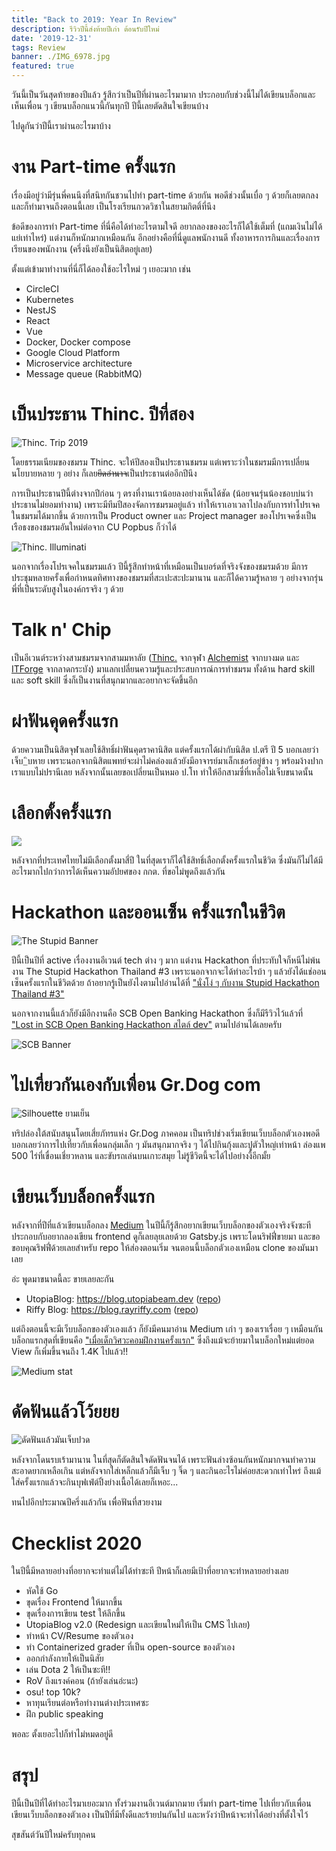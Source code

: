 ```yaml
---
title: "Back to 2019: Year In Review"
description: รีวิวปีนี้ส่งท้ายปีเก่า ต้อนรับปีใหม่
date: '2019-12-31'
tags: Review
banner: ./IMG_6978.jpg
featured: true
---
```


วันนี้เป็นวันสุดท้ายของปีแล้ว รู้สึกว่าเป็นปีที่ผ่านอะไรมามาก ประกอบกับช่วงนี้ไม่ได้เขียนบล็อกและเห็นเพื่อน ๆ เขียนบล็อกแนวนี้กันทุกปี ปีนี้เลยตัดสินใจเขียนบ้าง

ไปดูกันว่าปีนี้เราผ่านอะไรมาบ้าง

# งาน Part-time ครั้งแรก

เรื่องมีอยู่ว่ามีรุ่นพี่คนนึงที่สนิทกันชวนไปทำ part-time ด้วยกัน พอดีช่วงนั้นเบื่อ ๆ ด้วยก็เลยตกลง และก็ทำมาจนถึงตอนนี้เลย เป็นโรงเรียนกวดวิชาในสยามกิตติ์ที่นึง

ข้อดีของการทำ Part-time ที่นี่คือได้ทำอะไรตามใจดี อยากลองของอะไรก็ได้ใช้เต็มที่ (แถมเงินไม่ได้แย่เท่าไหร่) แต่งานก็หนักมากเหมือนกัน อีกอย่างคือที่นี่ดูแลพนักงานดี ทั้งอาหารการกินและเรื่องการเรียนของพนักงาน (ครึ่งนึงยังเป็นนิสิตอยู่เลย)

ตั้งแต่เข้ามาทำงานที่นี่ก็ได้ลองใช้อะไรใหม่ ๆ เยอะมาก เช่น

- CircleCI
- Kubernetes
- NestJS
- React
- Vue
- Docker, Docker compose
- Google Cloud Platform
- Microservice architecture
- Message queue (RabbitMQ)

# เป็นประธาน Thinc. ปีที่สอง

![Thinc. Trip 2019](62367216_2711249095592634_2983030524248850432_o.jpg)

โดยธรรมเนียมของชมรม Thinc. จะให้ปีสองเป็นประธานชมรม แต่เพราะว่าในชมรมมีการเปลี่ยนนโยบายหลาย ๆ อย่าง ก็เลย~~ยึดอำนาจ~~เป็นประธานต่ออีกปีนึง

การเป็นประธานปีนี้ต่างจากปีก่อน ๆ ตรงที่งานเราน้อยลงอย่างเห็นได้ชัด (น้อยจนรุ่นน้องชอบบ่นว่าประธานไม่ยอมทำงาน) เพราะมีทีมปีสองจัดการชมรมอยู่แล้ว ทำให้เราเอาเวลาไปลงกับการทำโปรเจคในชมรมได้มากขึ้น ด้วยการเป็น Product owner และ Project manager ของโปรเจคซึ่งเป็นเรือธงของชมรมอันใหม่ต่อจาก CU Popbus ก็ว่าได้

![Thinc. Illuminati](IMG_20181215_181115016.jpg)

นอกจากเรื่องโปรเจคในชมรมแล้ว ปีนี้รู้สึกทำหน้าที่เหมือนเป็นบอร์ดที่จริงจังของชมรมด้วย มีการประชุมหลายครั้งเพื่อกำหนดทิศทางของชมรมที่สะเปะสะปะมานาน และก็ได้ความรู้หลาย ๆ อย่างจากรุ่นพี่ที่เป็นระดับสูงในองค์กรจริง ๆ ด้วย

# Talk n' Chip

เป็นอีเวนต์ระหว่างสามชมรมจากสามมหาลัย ([Thinc.](https://www.facebook.com/ThailandIncubator/) จากจุฬา [Alchemist](https://www.facebook.com/alchemistitbangmod/) จากบางมด และ [ITForge](https://www.facebook.com/ITForgeClub/) จากลาดกระบัง) มาแลกเปลี่ยนความรู้และประสบการณ์การทำชมรม ทั้งด้าน hard skill และ soft skill ซึ่งก็เป็นงานที่สนุกมากและอยากจะจัดขึ้นอีก

# ผ่าฟันคุดครั้งแรก

ด้วยความเป็นนิสิตจุฬาเลยใช้สิทธิ์ผ่าฟันคุดราคานิสิต แต่ครั้งแรกได้ผ่ากับนิสิต ป.ตรี ปี 5 บอกเลยว่าเจ็บ_ิบหาย เพราะนอกจากนิสิตแพทย์จะผ่าไม่คล่องแล้วยังมีอาจารย์มาเล็กเชอร์อยู่ข้าง ๆ พร้อมง้างปากเราแบบไม่ปรานีเลย หลังจากนั้นเลยขอเปลี่ยนเป็นหมอ ป.โท ทำให้อีกสามซี่ที่เหลือไม่เจ็บขนาดนั้น

# เลือกตั้งครั้งแรก

![](54204345_2101298473257054_5266707838608080896_o.jpg)

หลังจากที่ประเทศไทยไม่มีเลือกตั้งมาสี่ปี ในที่สุดเราก็ได้ใช้สิทธิ์เลือกตั้งครั้งแรกในชีวิต ซึ่งมันก็ไม่ได้มีอะไรมากไปกว่าการได้เห็นความอัปยศของ กกต. ที่ขอไม่พูดถึงแล้วกัน

# Hackathon และออนเซ็น ครั้งแรกในชีวิต

![The Stupid Banner](stupid-banner.jpg)

ปีนี้เป็นปีที่ active เรื่องงานอีเวนต์ tech ต่าง ๆ มาก แต่งาน Hackathon ที่ประทับใจก็หนีไม่พ้นงาน The Stupid Hackathon Thailand #3 เพราะนอกจากจะได้ทำอะไรบ้า ๆ แล้วยังได้แช่ออนเซ็นครั้งแรกในชีวิตด้วย ถ้าอยากรู้เป็นยังไงตามไปอ่านได้ที่ ["นั่งโง่ ๆ กับงาน Stupid Hackathon Thailand #3"](https://blog.utopiabeam.dev/stupid-hackathon-th3/)

นอกจากงานนี้แล้วก็ยังมีอีกงานคือ SCB Open Banking Hackathon ซึ่งก็มีรีวิวไว้แล้วที่ ["Lost in SCB Open Banking Hackathon สไตล์ dev"](https://blog.utopiabeam.dev/scb-hackathon/) ตามไปอ่านได้เลยครับ

![SCB Banner](scb-banner.jpg)

# ไปเที่ยวกันเองกับเพื่อน Gr.Dog com

![Silhouette ยามเย็น](DNL_6792.jpg)

ทริปล่องใต้สนับสนุนโดยเสี่ยภัทรแห่ง Gr.Dog ภาคคอม เป็นทริปช่วงเริ่มเขียนเว็บบล็อกตัวเองพอดี บอกเลยว่าการไปเที่ยวกับเพื่อนกลุ่มเล็ก ๆ มันสนุกมากจริง ๆ ได้ไปกินกุ้งและปูตัวใหญ่เท่าหน้า ล่องแพ 500 ไร่ที่เขื่อนเชี่ยวหลาน และขับรถเล่นบนเกาะสมุย ไม่รู้ชีวิตนี้จะได้ไปอย่างงี้อีกมั้ย

# เขียนเว็บบล็อกครั้งแรก

หลังจากที่ปีที่แล้วเขียนบล็อกลง [Medium](https://medium.com/@utopiabeam) ในปีนี้ก็รู้สึกอยากเขียนเว็บบล็อกของตัวเองจริงจังซะที ประกอบกับอยากลองเขียน frontend ดูก็เลยลุยเลยด้วย Gatsby.js เพราะโดนริฟฟี่ขายมา และขอขอบคุณริฟฟี่ด้วยเลยสำหรับ repo ให้ส่องตอนเริ่ม จนตอนนี้บล็อกตัวเองเหมือน clone ของมันมาเลย

อ่ะ พูดมาขนาดนี้ละ ขายเลยละกัน

- UtopiaBlog: https://blog.utopiabeam.dev ([repo](https://github.com/UtopiaBeam/blog.utopiabeam.dev))
- Riffy Blog: https://blog.rayriffy.com ([repo](https://github.com/rayriffy/rayriffy-blog))

แต่ถึงตอนนี้จะมีเว็บบล็อกของตัวเองแล้ว ก็ยังมีคนมาอ่าน Medium เก่า ๆ ของเราเรื่อย ๆ เหมือนกัน บล็อกแรกสุดที่เขียนคือ ["เมื่อเด็กวิศวะคอมฝึกงานครั้งแรก"](https://blog.utopiabeam.dev/internship-1st-time/) ซึ่งถึงแม้จะย้ายมาในบล็อกใหม่แต่ยอด View ก็เพิ่มขึ้นจนถึง 1.4K ไปแล้ว!!

![Medium stat](medium-stat.png)

# ดัดฟันแล้วโว้ยยย

![ดัดฟันแล้วมันเจ็บปวด](IMG_20191228_144254537.jpg)

หลังจากโดนรบเร้ามานาน ในที่สุดก็ตัดสินใจดัดฟันจนได้ เพราะฟันล่างซ้อนกันหนักมากจนทำความสะอาดยากเหลือเกิน แต่หลังจากใส่เหล็กแล้วก็มีเจ็บ ๆ จิ๊ด ๆ และกินอะไรไม่ค่อยสะดวกเท่าไหร่ ถึงแม้ใส่ครั้งแรกแล้วจะกินบุฟเฟ่ต์ปิ้งย่างเนื้อได้เลยก็เหอะ...

ทนไปอีกประมาณปีครึ่งแล้วกัน เพื่อฟันที่สวยงาม

# Checklist 2020

ในปีนี้มีหลายอย่างที่อยากจะทำแต่ไม่ได้ทำซะที ปีหน้าก็เลยมีเป้าที่อยากจะทำหลายอย่างเลย

- หัดใช้ Go
- ขุดเรื่อง Frontend ให้มากขึ้น
- ขุดเรื่องการเขียน test ให้ลึกขึ้น
- UtopiaBlog v2.0 (Redesign และเขียนใหม่ให้เป็น CMS ไปเลย)
- ทำหน้า CV/Resume ของตัวเอง
- ทำ Containerized grader ที่เป็น open-source ของตัวเอง
- ออกกำลังกายให้เป็นนิสัย
- เล่น Dota 2 ให้เป็นซะที!!
- RoV ถึงแรงค์คอน (ถ้ายังเล่นอ่ะนะ)
- osu! top 10k?
- หาทุนเรียนต่อหรือทำงานต่างประเทศซะ
- ฝึก public speaking

พอละ ตั้งเยอะไปก็ทำไม่หมดอยู่ดี

# สรุป

ปีนี้เป็นปีที่ได้ทำอะไรมาเยอะมาก ทั้งร่วมงานอีเวนต์มากมาย เริ่มทำ part-time ไปเที่ยวกับเพื่อน เขียนเว็บบล็อกของตัวเอง เป็นปีที่มีทั้งดีและร้ายปนกันไป และหวังว่าปีหน้าจะทำได้อย่างที่ตั้งใจไว้

สุขสันต์วันปีใหม่ครับทุกคน
